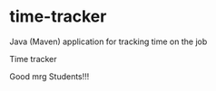 # time-tracker
Java (Maven) application for tracking time on the job

Time tracker

Good mrg Students!!!
